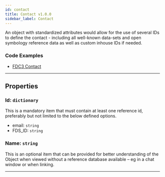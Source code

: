 ```yaml
---
id: contact
title: Contact v1.0.0
sidebar_label: Contact
---
```


An object with standardized attributes would allow for the use of several IDs to define the contact - including all well-known data-sets and open symbology reference data as well as custom inhouse IDs if needed.

### Code Examples

* [FDC3 Contact](https://github.com/FDC3/ContextData/blob/master/src/examples/Contact.ts)

---

## Properties

###  Id: `dictionary`

This is a <span class="mandatory property">mandatory</span> item that must contain at least one reference id, preferably but not limited to the below defined options.

* <span class="reference">email: `string`</span>
* <span class="reference">FDS_ID: `string`</span>

###  Name: `string`

This is an <span class="optional property">optional</span> item that can be provided for better understanding of the Object when viewed without a reference database available – eg in a chat window or when linking.

---
